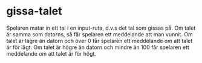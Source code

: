 # gissa-talet
Spelaren matar in ett tal i en input-ruta, d.v.s det tal som gissas på. Om talet är samma som datorns, så får spelaren ett meddelande att man vunnit. Om talet är lägre än datorn och över 0 får spelaren ett meddelande om att talet är för lågt. Om talet är högre än datorn och mindre än 100 får spelaren ett meddelande om att talet är för högt. 
